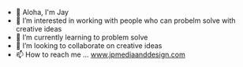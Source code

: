 - 👋 Aloha, I'm Jay
- 👀 I’m interested in working with people who can probelm solve with creative ideas
- 🌱 I’m currently learning to problem solve
- 💞️ I’m looking to collaborate on creative ideas
- 📫 How to reach me ... www.jpmediaanddesign.com

<!---
jpmediaanddesign/jpmediaanddesign is a ✨ special ✨ repository because its `README.md` (this file) appears on your GitHub profile.
You can click the Preview link to take a look at your changes.
--->
